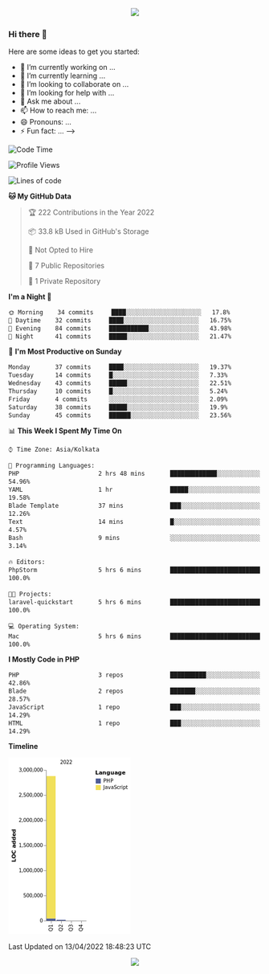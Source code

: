 <p align="center">
  <img src="https://github-profile-trophy.vercel.app/?username=jlmasi&theme=onedark&margin-w=5&column=7" />
</p>

### Hi there 👋

Here are some ideas to get you started:

- 🔭 I’m currently working on ...
- 🌱 I’m currently learning ...
- 👯 I’m looking to collaborate on ...
- 🤔 I’m looking for help with ...
- 💬 Ask me about ...
- 📫 How to reach me: ...
- 😄 Pronouns: ...
- ⚡ Fun fact: ...
-->





<!--START_SECTION:waka-->
![Code Time](http://img.shields.io/badge/Code%20Time-15%20hrs%2054%20mins-blue)

![Profile Views](http://img.shields.io/badge/Profile%20Views-35-blue)

![Lines of code](https://img.shields.io/badge/From%20Hello%20World%20I%27ve%20Written-3%20Million%20lines%20of%20code-blue)

**🐱 My GitHub Data** 

> 🏆 222 Contributions in the Year 2022
 > 
> 📦 33.8 kB Used in GitHub's Storage 
 > 
> 🚫 Not Opted to Hire
 > 
> 📜 7 Public Repositories 
 > 
> 🔑 1 Private Repository 
 > 
**I'm a Night 🦉** 

```text
🌞 Morning    34 commits     ████░░░░░░░░░░░░░░░░░░░░░   17.8% 
🌆 Daytime    32 commits     ████░░░░░░░░░░░░░░░░░░░░░   16.75% 
🌃 Evening    84 commits     ███████████░░░░░░░░░░░░░░   43.98% 
🌙 Night      41 commits     █████░░░░░░░░░░░░░░░░░░░░   21.47%

```
📅 **I'm Most Productive on Sunday** 

```text
Monday       37 commits     ████░░░░░░░░░░░░░░░░░░░░░   19.37% 
Tuesday      14 commits     █░░░░░░░░░░░░░░░░░░░░░░░░   7.33% 
Wednesday    43 commits     █████░░░░░░░░░░░░░░░░░░░░   22.51% 
Thursday     10 commits     █░░░░░░░░░░░░░░░░░░░░░░░░   5.24% 
Friday       4 commits      ░░░░░░░░░░░░░░░░░░░░░░░░░   2.09% 
Saturday     38 commits     █████░░░░░░░░░░░░░░░░░░░░   19.9% 
Sunday       45 commits     ██████░░░░░░░░░░░░░░░░░░░   23.56%

```


📊 **This Week I Spent My Time On** 

```text
⌚︎ Time Zone: Asia/Kolkata

💬 Programming Languages: 
PHP                      2 hrs 48 mins       █████████████░░░░░░░░░░░░   54.96% 
YAML                     1 hr                █████░░░░░░░░░░░░░░░░░░░░   19.58% 
Blade Template           37 mins             ███░░░░░░░░░░░░░░░░░░░░░░   12.26% 
Text                     14 mins             █░░░░░░░░░░░░░░░░░░░░░░░░   4.57% 
Bash                     9 mins              ░░░░░░░░░░░░░░░░░░░░░░░░░   3.14%

🔥 Editors: 
PhpStorm                 5 hrs 6 mins        █████████████████████████   100.0%

🐱‍💻 Projects: 
laravel-quickstart       5 hrs 6 mins        █████████████████████████   100.0%

💻 Operating System: 
Mac                      5 hrs 6 mins        █████████████████████████   100.0%

```

**I Mostly Code in PHP** 

```text
PHP                      3 repos             ██████████░░░░░░░░░░░░░░░   42.86% 
Blade                    2 repos             ███████░░░░░░░░░░░░░░░░░░   28.57% 
JavaScript               1 repo              ███░░░░░░░░░░░░░░░░░░░░░░   14.29% 
HTML                     1 repo              ███░░░░░░░░░░░░░░░░░░░░░░   14.29%

```


**Timeline**

![Chart not found](https://raw.githubusercontent.com/jlmasi/jlmasi/main/charts/bar_graph.png) 


 Last Updated on 13/04/2022 18:48:23 UTC
<!--END_SECTION:waka-->

<p align="center">
  <img src="https://capsule-render.vercel.app/api?type=waving&color=gradient&height=60&section=footer"/>
</p>
